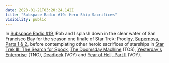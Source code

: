 ```yaml
---
date: 2023-01-21T03:20:24.142Z
title: "Subspace Radio #19: Hero Ship Sacrifices"
visibility: public
---
```

In [Subspace Radio #19](https://www.subspace.fm/episodes/episode-19-hero-ship-sacrifices-pro-1x19-20-supernova-parts-1-2), Rob and I splash down in the clear water of San Francisco Bay for the season one finale of Star Trek: Prodigy, [Supernova, Parts 1 & 2](https://memory-alpha.fandom.com/wiki/Supernova,_Part_1_(episode)), before contemplating other heroic sacrifices of starships in [Star Trek III: The Search for Spock](https://memory-alpha.fandom.com/wiki/Star_Trek_III:_The_Search_for_Spock), [The Doomsday Machine](https://memory-alpha.fandom.com/wiki/The_Doomsday_Machine_(episode)) (TOS), [Yesterday's Enterprise](https://memory-alpha.fandom.com/wiki/Yesterday's_Enterprise_(episode)) (TNG), [Deadlock](https://memory-alpha.fandom.com/wiki/Deadlock_(episode)) (VOY) and [Year of Hell, Part II](https://memory-alpha.fandom.com/wiki/Year_of_Hell,_Part_II_(episode)) (VOY).
